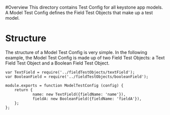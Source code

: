 #Overview
This directory contains Test Config for all keystone app models.  A Model Test Config defines the Field Test Objects that make up a test model.


# Structure
The structure of a Model Test Config is very simple.  In the following example, the Model Test Config is made up of two Field Test Objects:
a Text Field Test Object and a Boolean Field Test Object.

    var TextField = require('../fieldTestObjects/textField');
    var BooleanField = require('../fieldTestObjects/booleanField');

    module.exports = function ModelTestConfig (config) {
        return {
                name: new TextField({fieldName: 'name'}),
                fieldA: new BooleanField({fieldName: 'fieldA'}),
        };
    };
